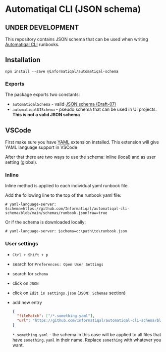 # Automatiqal CLI (JSON schema)

## UNDER DEVELOPMENT

This repository contains JSON schema that can be used when writing [Automatiqal CLI](https://github.com/Informatiqal/automatiqal-cli) runbooks.

## Installation

```shell
npm install --save @informatiqal/automatiqal-schema
```

### Exports

The package exports two constants:

- `automatiqalSchema` - valid [JSON schema (Draft-07)](https://json-schema.org/)
- `automatiqalUISchema` - pseudo schema that can be used in UI projects. **This is not a valid JSON schema**

## VSCode

First make sure you have [YAML](https://marketplace.visualstudio.com/items?itemName=redhat.vscode-yaml) extension installed. This extension will give YAML language support in VSCode

After that there are two ways to use the schema: inline (local) and as user setting (global).

### **Inline**

Inline method is applied to each individual yaml runbook file.

Add the following line to the top of the runbook yaml file:

`# yaml-language-server: $schema=https://github.com/Informatiqal/automatiqal-cli-schema/blob/main/schemas/runbook.json?raw=true`

Or if the schema is downloaded locally:

`# yaml-language-server: $schema=c:\path\to\runbook.json`

### **User settings**

- `Ctrl + Shift + p`
- search for `Preferences: Open User Settings`
- search for `schema`
- click on `JSON`
- click on `Edit in settings.json` (`JSON: Schemas` section)
- add new entry

  ```json
  {
    "fileMatch": ["/*.something.yaml"],
    "url": "https://github.com/Informatiqal/automatiqal-cli-schema/blob/main/schemas/runbook.json?raw=true"
  }
  ```

  `*.something.yaml` - the schema in this case will be applied to all files that have `something.yaml` in their name. Replace `something` with whatever you want.

